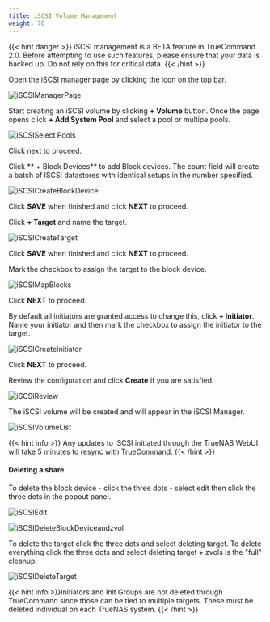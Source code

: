 ```yaml
---
title: iSCSI Volume Management
weight: 70
---
```


{{< hint danger >}}
iSCSI management is a BETA feature in TrueCommand 2.0. 
Before attempting to use such features, please ensure that your data is backed up. 
Do not rely on this for critical data.
{{< /hint >}}

Open the iSCSI manager page by clicking the <mat-icon role="img" fontset="mdi" fonticon="mdi-database" class="mat-icon mdi mdi-database mat-icon-no-color" aria-hidden="true"></mat-icon> icon on the top bar.

![iSCSIManagerPage](/images/TrueCommand/2.0/iSCSIManagerPage.png "iSCSI Manager Page")

Start creating an iSCSI volume by clicking **+ Volume** button.
Once the page opens click **+ Add System Pool** and select a pool or multipe pools.

![iSCSISelect Pools](/images/TrueCommand/2.0/iSCSISelectPools.png "iSCSI Select Pools")

Click next to proceed.

Click ** + Block Devices** to add Block devices.  The count field will create a 
batch of ISCSI datastores with identical setups in the number specified.

![iSCSICreateBlockDevice](/images/TrueCommand/2.0/iSCSICreateBlockDevice.png "iSCSI Create Block Device")

Click **SAVE** when finished and click **NEXT** to proceed.

Click **+ Target** and name the target.  

![iSCSICreateTarget](/images/TrueCommand/2.0/iSCSICreateTarget.png "iSCSI Create Target")

Click **SAVE** when finished and click **NEXT** to proceed.

Mark the checkbox to assign the target to the block device.

![iSCSIMapBlocks](/images/TrueCommand/2.0/iSCSIMapBlocks.png "iSCSI Map Blocks")

Click **NEXT** to proceed.

By default all initiators are granted access to change this, click **+ Initiator**.
Name your initiator and then mark the checkbox to assign the initiator to the target.

![iSCSICreateInitiator](/images/TrueCommand/2.0/iSCSICreateInitiator.png "iSCSICreateInitiator")

Click **NEXT** to proceed.

Review the configuration and click **Create** if you are satisfied.

![iSCSIReview](/images/TrueCommand/2.0/iSCSIReview.png "iSCSIReview")

The iSCSI volume will be created and will appear in the iSCSI Manager.

![iSCSIVolumeList](/images/TrueCommand/2.0/iSCSIVolumeList.png "iSCSIVolumeList")

{{< hint info >}}
Any updates to iSCSI initiated through the TrueNAS WebUI will take 5 minutes to resync with TrueCommand.
{{< /hint >}}


#### Deleting a share

To delete the block device - click the three dots - select edit then click the three dots in the popout panel.

![iSCSIEdit](/images/TrueCommand/2.0/iSCSIEdit.png "iSCSIEdit")

![iSCSIDeleteBlockDeviceandzvol](/images/TrueCommand/2.0/iSCSIDeleteBlockDeviceandzvol.png "iSCSI Delete Block Device and zvol")

To delete the target click the three dots and select deleting target.
To delete everything click the three dots and select deleting target + zvols is the "full" cleanup.

![iSCSIDeleteTarget](/images/TrueCommand/2.0/iSCSIDeleteTarget.png "iSCSIDeleteTarget")

{{< hint info >}}Initiators and Init Groups are not deleted through TrueCommand since those can be tied to multiple targets.  These must be deleted individual on each TrueNAS system.
{{< /hint >}}
